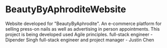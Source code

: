 # BeautyByAphroditeWebsite
Website developed for "BeautyByAphrodite".  An e-commerce platform for selling press-on nails as well as advertising in person appointments.
This project is being developed used Agile principles.
full-stack engineer - Dipender Singh
full-stack engineer and project manager - Justin Chen
